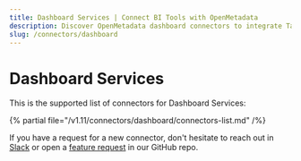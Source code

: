 ```yaml
---
title: Dashboard Services | Connect BI Tools with OpenMetadata
description: Discover OpenMetadata dashboard connectors to integrate Tableau, PowerBI, Superset & more. Complete setup guides, configurations & metadata extraction.
slug: /connectors/dashboard
---
```


# Dashboard Services

This is the supported list of connectors for Dashboard Services:

{% partial file="/v1.11/connectors/dashboard/connectors-list.md" /%}

If you have a request for a new connector, don't hesitate to reach out in [Slack](https://slack.open-metadata.org/) or
open a [feature request](https://github.com/open-metadata/OpenMetadata/issues/new/choose) in our GitHub repo.
